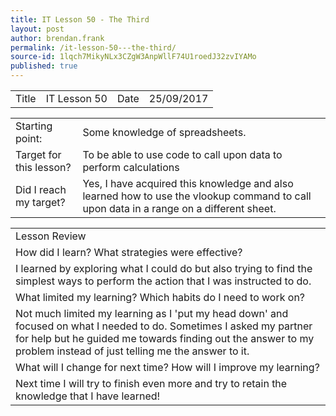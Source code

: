 ```yaml
---
title: IT Lesson 50 - The Third
layout: post
author: brendan.frank
permalink: /it-lesson-50---the-third/
source-id: 1lqch7MikyNLx3CZgW3AnpWllF74U1roedJ32zvIYAMo
published: true
---
```

<table>
  <tr>
    <td>Title</td>
    <td>IT Lesson 50
</td>
    <td>Date</td>
    <td>25/09/2017</td>
  </tr>
</table>


<table>
  <tr>
    <td>Starting point:</td>
    <td>Some knowledge of spreadsheets.</td>
  </tr>
  <tr>
    <td>Target for this lesson?</td>
    <td>To be able to use code to call upon data to perform calculations</td>
  </tr>
  <tr>
    <td>Did I reach my target? </td>
    <td>Yes, I have acquired this knowledge and also learned how to use the vlookup command to call upon data in a range on a different sheet.</td>
  </tr>
</table>


<table>
  <tr>
    <td>Lesson Review</td>
  </tr>
  <tr>
    <td>How did I learn? What strategies were effective? </td>
  </tr>
  <tr>
    <td>I learned by exploring what I could do but also trying to find the simplest ways to perform the action that I was instructed to do.</td>
  </tr>
  <tr>
    <td>What limited my learning? Which habits do I need to work on? </td>
  </tr>
  <tr>
    <td>Not much limited my learning as I 'put my head down' and focused on what I needed to do. Sometimes I asked my partner for help but he guided me towards finding out the answer to my problem instead of just telling me the answer to it.</td>
  </tr>
  <tr>
    <td>What will I change for next time? How will I improve my learning?</td>
  </tr>
  <tr>
    <td>Next time I will try to finish even more and try to retain the knowledge that I have learned!</td>
  </tr>
</table>


